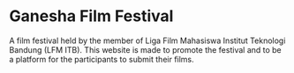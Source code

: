 # Ganesha Film Festival

A film festival held by the member of Liga Film Mahasiswa Institut Teknologi Bandung (LFM ITB). This website is made to promote the festival and to be a platform for the participants to submit their films.
